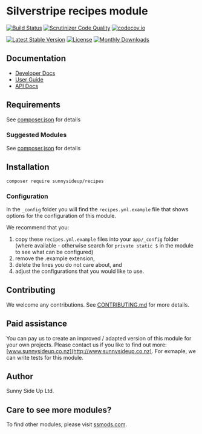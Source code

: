 # Silverstripe recipes module
[![Build Status](https://travis-ci.org/sunnysideup/silverstripe-recipes.svg?branch=master)](https://travis-ci.org/sunnysideup/silverstripe-recipes)
[![Scrutinizer Code Quality](https://scrutinizer-ci.com/g/sunnysideup/silverstripe-recipes/badges/quality-score.png?b=master)](https://scrutinizer-ci.com/g/sunnysideup/silverstripe-recipes/?branch=master)
[![codecov.io](https://codecov.io/github/sunnysideup/silverstripe-recipes/coverage.svg?branch=master)](https://codecov.io/github/sunnysideup/silverstripe-recipes?branch=master)

[![Latest Stable Version](https://poser.pugx.org/sunnysideup/recipes/version)](https://packagist.org/packages/sunnysideup/recipes)
[![License](https://poser.pugx.org/sunnysideup/recipes/license)](https://packagist.org/packages/sunnysideup/recipes)
[![Monthly Downloads](https://poser.pugx.org/sunnysideup/recipes/d/monthly)](https://packagist.org/packages/sunnysideup/recipes)


## Documentation



 * [Developer Docs](docs/en/INDEX.md)
 * [User Guide](docs/en/userguide.md)
 * [API Docs](http://docs.ssmods.com/sunnysideup/recipes/classes.xhtml)


## Requirements



See [composer.json](composer.json) for details


### Suggested Modules



See [composer.json](composer.json) for details


## Installation


```
composer require sunnysideup/recipes
```

### Configuration



In the `_config` folder you will find the `recipes.yml.example`
file that shows options for the configuration of this module.

We recommend that you:

  1. copy these `recipes.yml.example` files into your
`app/_config` folder (where available - otherwise search for `private static $` in the module to see what can be configured)
  2. remove the .example extension,
  3. delete the lines you do not care about, and
  4. adjust the configurations that you would like to use.


## Contributing



We welcome any contributions. See [CONTRIBUTING.md](CONTRIBUTING.md) for more details.

## Paid assistance



You can pay us to create an improved / adapted version of this module for your own projects.  Please contact us if you like to find out more: [www.sunnysideup.co.nz](http://www.sunnysideup.co.nz).  For exmaple, we can write tests for this module.  

## Author



Sunny Side Up Ltd.


## Care to see more modules?

To find other modules, please visit [ssmods.com](http://ssmods.com/).
